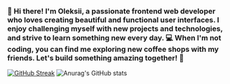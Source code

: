 ### 👋 Hi there! I'm Oleksii, a passionate frontend web developer who loves creating beautiful and functional user interfaces. I enjoy challenging myself with new projects and technologies, and strive to learn something new every day. 💻 When I'm not coding, you can find me exploring new coffee shops with my friends. Let's build something amazing together! 🚀

[![GitHub Streak](https://streak-stats.demolab.com/?user=LefanTwelve&theme=merko)](https://git.io/streak-stats)
![Anurag's GitHub stats](https://github-readme-stats.vercel.app/api?username=LefanTwelve&show_icons=true&theme=merko)

